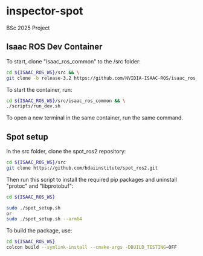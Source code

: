 # inspector-spot
BSc 2025 Project

## Isaac ROS Dev Container

To start, clone "Isaac_ros_common" to the /src folder:
```bash
cd ${ISAAC_ROS_WS}/src && \
git clone -b release-3.2 https://github.com/NVIDIA-ISAAC-ROS/isaac_ros_common.git isaac_ros_common
```
To start the container, run:
```bash
cd ${ISAAC_ROS_WS}/src/isaac_ros_common && \
./scripts/run_dev.sh
```
To open a new terminal in the same container, run the same command.

## Spot setup

In the src folder, clone the spot_ros2 repository:
```bash
cd ${ISAAC_ROS_WS}/src
git clone https://github.com/bdaiinstitute/spot_ros2.git
```

Then run this script to install the required pip packages and uninstall "protoc" and "libprotobuf":
```bash
cd ${ISAAC_ROS_WS}

sudo ./spot_setup.sh
or
sudo ./spot_setup.sh --arm64
```

To build the package, use:
```bash
cd ${ISAAC_ROS_WS}
colcon build --symlink-install --cmake-args -DBUILD_TESTING=OFF
```